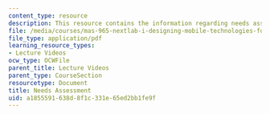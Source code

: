 ```yaml
---
content_type: resource
description: This resource contains the information regarding needs assessment.
file: /media/courses/mas-965-nextlab-i-designing-mobile-technologies-for-the-next-billion-users-fall-2008/a1855591638d8f1c331e65ed2bb1fe9f_MITMAS_965F08_Lec03_needs.pdf
file_type: application/pdf
learning_resource_types:
- Lecture Videos
ocw_type: OCWFile
parent_title: Lecture Videos
parent_type: CourseSection
resourcetype: Document
title: Needs Assessment
uid: a1855591-638d-8f1c-331e-65ed2bb1fe9f
---
```

